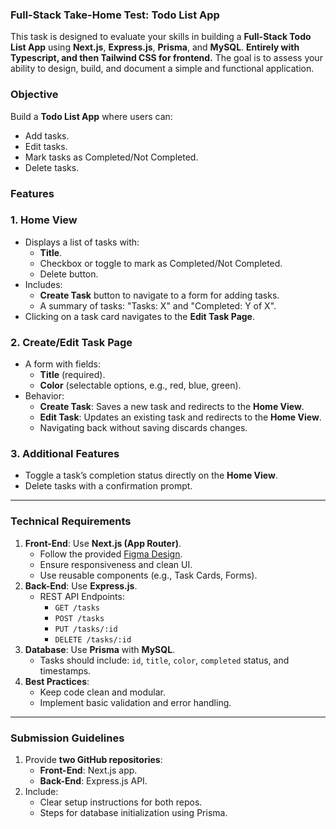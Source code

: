 ### Full-Stack Take-Home Test: Todo List App

This task is designed to evaluate your skills in building a **Full-Stack Todo List App** using **Next.js**, **Express.js**, **Prisma**, and **MySQL**. **Entirely with Typescript, and then Tailwind CSS for frontend.** The goal is to assess your ability to design, build, and document a simple and functional application.

### **Objective**

Build a **Todo List App** where users can:

- Add tasks.
- Edit tasks.
- Mark tasks as Completed/Not Completed.
- Delete tasks.

### **Features**

### **1. Home View**

- Displays a list of tasks with:
  - **Title**.
  - Checkbox or toggle to mark as Completed/Not Completed.
  - Delete button.
- Includes:
  - **Create Task** button to navigate to a form for adding tasks.
  - A summary of tasks: "Tasks: X" and "Completed: Y of X".
- Clicking on a task card navigates to the **Edit Task Page**.

### **2. Create/Edit Task Page**

- A form with fields:
  - **Title** (required).
  - **Color** (selectable options, e.g., red, blue, green).
- Behavior:
  - **Create Task**: Saves a new task and redirects to the **Home View**.
  - **Edit Task**: Updates an existing task and redirects to the **Home View**.
  - Navigating back without saving discards changes.

### **3. Additional Features**

- Toggle a task’s completion status directly on the **Home View**.
- Delete tasks with a confirmation prompt.

---

### **Technical Requirements**

1. **Front-End**: Use **Next.js (App Router)**.
   - Follow the provided [Figma Design](https://www.figma.com/design/zHgJzVHfhuN720CjjSGRXQ/Todo-App-Test-Task?node-id=0-1&t=dcgTs4OsZGTxsIJj-1).
   - Ensure responsiveness and clean UI.
   - Use reusable components (e.g., Task Cards, Forms).
2. **Back-End**: Use **Express.js**.
   - REST API Endpoints:
     - `GET /tasks`
     - `POST /tasks`
     - `PUT /tasks/:id`
     - `DELETE /tasks/:id`
3. **Database**: Use **Prisma** with **MySQL**.
   - Tasks should include: `id`, `title`, `color`, `completed` status, and timestamps.
4. **Best Practices**:
   - Keep code clean and modular.
   - Implement basic validation and error handling.

---

### **Submission Guidelines**

1. Provide **two GitHub repositories**:
   - **Front-End**: Next.js app.
   - **Back-End**: Express.js API.
2. Include:
   - Clear setup instructions for both repos.
   - Steps for database initialization using Prisma.
